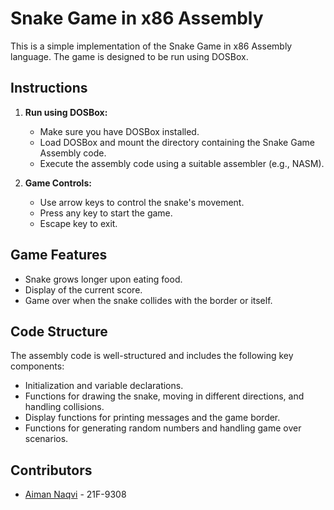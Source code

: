 # Snake Game in x86 Assembly

This is a simple implementation of the Snake Game in x86 Assembly language. The game is designed to be run using DOSBox.

## Instructions

1. **Run using DOSBox:**
    - Make sure you have DOSBox installed.
    - Load DOSBox and mount the directory containing the Snake Game Assembly code.
    - Execute the assembly code using a suitable assembler (e.g., NASM).

2. **Game Controls:**
    - Use arrow keys to control the snake's movement.
    - Press any key to start the game.
    - Escape key to exit.

## Game Features

- Snake grows longer upon eating food.
- Display of the current score.
- Game over when the snake collides with the border or itself.

## Code Structure

The assembly code is well-structured and includes the following key components:

- Initialization and variable declarations.
- Functions for drawing the snake, moving in different directions, and handling collisions.
- Display functions for printing messages and the game border.
- Functions for generating random numbers and handling game over scenarios.

## Contributors

- [Aiman Naqvi](#) - 21F-9308
